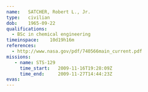 ```yaml
---
name:	SATCHER, Robert L., Jr.
type:	civilian
dob:	1965-09-22
qualifications:
  - BSc in chemical engineering
timeinspace:	10d19h16m
references:
  - http://www.nasa.gov/pdf/740566main_current.pdf
missions:
   - name: STS-129
     time_start:   2009-11-16T19:28:09Z
     time_end:     2009-11-27T14:44:23Z
evas:
---
```

